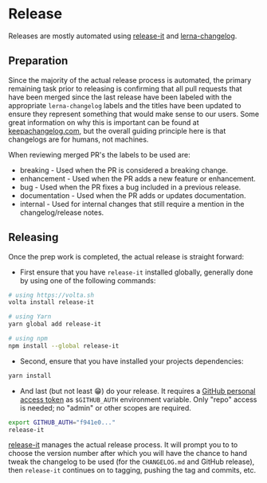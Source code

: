 # Release

Releases are mostly automated using
[release-it](https://github.com/release-it/release-it/) and
[lerna-changelog](https://github.com/lerna/lerna-changelog/).

## Preparation

Since the majority of the actual release process is automated, the primary
remaining task prior to releasing is confirming that all pull requests that
have been merged since the last release have been labeled with the appropriate
`lerna-changelog` labels and the titles have been updated to ensure they
represent something that would make sense to our users. Some great information
on why this is important can be found at
[keepachangelog.com](https://keepachangelog.com/en/1.0.0/), but the overall
guiding principle here is that changelogs are for humans, not machines.

When reviewing merged PR's the labels to be used are:

* breaking - Used when the PR is considered a breaking change.
* enhancement - Used when the PR adds a new feature or enhancement.
* bug - Used when the PR fixes a bug included in a previous release.
* documentation - Used when the PR adds or updates documentation.
* internal - Used for internal changes that still require a mention in the
  changelog/release notes.

## Releasing

Once the prep work is completed, the actual release is straight forward:

* First ensure that you have `release-it` installed globally, generally done by
  using one of the following commands:

```sh
# using https://volta.sh
volta install release-it

# using Yarn
yarn global add release-it

# using npm
npm install --global release-it
```

* Second, ensure that you have installed your projects dependencies:

```sh
yarn install
```

* And last (but not least 😁) do your release. It requires a
  [GitHub personal access token](https://github.com/settings/tokens) as
  `$GITHUB_AUTH` environment variable. Only "repo" access is needed; no "admin"
  or other scopes are required.

```sh
export GITHUB_AUTH="f941e0..."
release-it
```

[release-it](https://github.com/release-it/release-it/) manages the actual
release process. It will prompt you to to choose the version number after which
you will have the chance to hand tweak the changelog to be used (for the
`CHANGELOG.md` and GitHub release), then `release-it` continues on to tagging,
pushing the tag and commits, etc.
